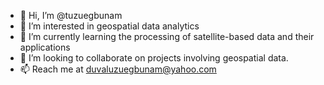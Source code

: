 - 👋 Hi, I’m @tuzuegbunam
- 👀 I’m interested in geospatial data analytics
- 🌱 I’m currently learning the processing of satellite-based data and their applications
- 💞️ I’m looking to collaborate on projects involving geospatial data.
- 📫 Reach me at duvaluzuegbunam@yahoo.com

<!---
tuzuegbunam/tuzuegbunam is a ✨ special ✨ repository because its `README.md` (this file) appears on your GitHub profile.
You can click the Preview link to take a look at your changes.
--->
